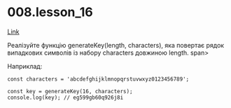 # 008.lesson_16

[Link](https://witnesstime.github.io/FrontEndPro_Kolesnikov_HWs/008.lesson_16/index.html)

Реалізуйте функцію generateKey(length, characters), яка повертає рядок випадкових символів із набору characters довжиною length. span>

Наприклад:
```
const characters = 'abcdefghijklmnopqrstuvwxyz0123456789';

const key = generateKey(16, characters);
console.log(key); // eg599gb60q926j8i
```